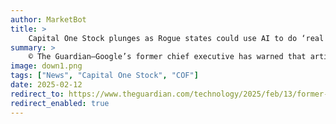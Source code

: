 ```yaml
---
author: MarketBot
title: >
    Capital One Stock plunges as Rogue states could use AI to do ‘real harm’, warns ex-Google CEO
summary: >
    © The Guardian—Google’s former chief executive has warned that artificial intelligence could be used by rogue states such as North Korea, Iran and Russia to “harm innocent people”.
image: down1.png
tags: ["News", "Capital One Stock", "COF"]
date: 2025-02-12
redirect_to: https://www.theguardian.com/technology/2025/feb/13/former-google-ceo-warns-ai-could-be-used-by-rogue-states-to-harm-people
redirect_enabled: true
---
```

